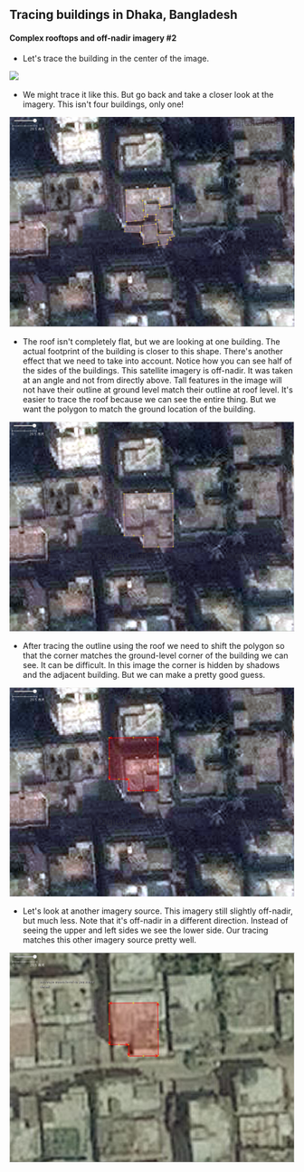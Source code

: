 ## Tracing buildings in Dhaka, Bangladesh
#### Complex rooftops and off-nadir imagery \#2

- Let's trace the building in the center of the image.

![](https://raw.githubusercontent.com/AmericanRedCross/workflows/master/images/dhaka-osm-buildings01/dhaka-osm-buildings02-a.png)

- We might trace it like this. But go back and take a closer look at the imagery. This isn't four buildings, only one!

![](https://raw.githubusercontent.com/AmericanRedCross/workflows/master/images/dhaka-osm-buildings02/dhaka-osm-buildings02-b.png)

- The roof isn't completely flat, but we are looking at one building. The actual footprint of the building is closer to this shape. There's another effect that we need to take into account. Notice how you can see half of the sides of the buildings. This satellite imagery is off-nadir. It was taken at an angle and not from directly above. Tall features in the image will not have their outline at ground level match their outline at roof level. It's easier to trace the roof because we can see the entire thing. But we want the polygon to match the ground location of the building.

![](https://raw.githubusercontent.com/AmericanRedCross/workflows/master/images/dhaka-osm-buildings02/dhaka-osm-buildings02-c.png)

- After tracing the outline using the roof we need to shift the polygon so that the corner matches the ground-level corner of the building we can see. It can be difficult. In this image the corner is hidden by shadows and the adjacent building. But we can make a pretty good guess.

![](https://raw.githubusercontent.com/AmericanRedCross/workflows/master/images/dhaka-osm-buildings02/dhaka-osm-buildings02-d.png)

- Let's look at another imagery source. This imagery still slightly off-nadir, but much less. Note that it's off-nadir in a different direction. Instead of seeing the upper and left sides we see the lower side. Our tracing matches this other imagery source pretty well.

![](https://raw.githubusercontent.com/AmericanRedCross/workflows/master/images/dhaka-osm-buildings02/dhaka-osm-buildings02-e.png)
